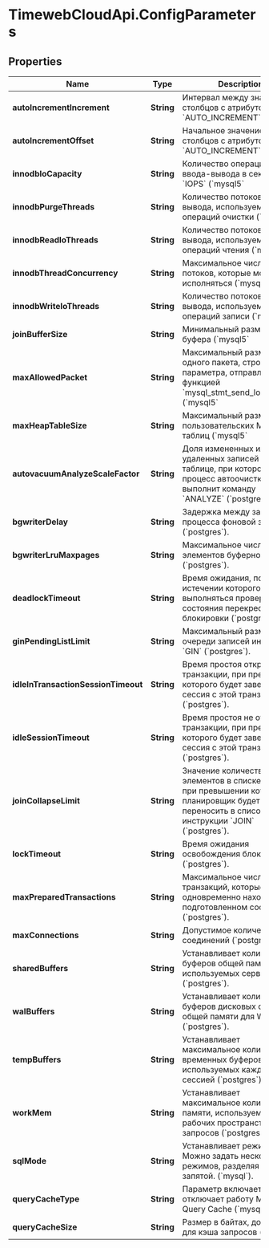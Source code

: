 # TimewebCloudApi.ConfigParameters

## Properties

Name | Type | Description | Notes
------------ | ------------- | ------------- | -------------
**autoIncrementIncrement** | **String** | Интервал между значениями столбцов с атрибутом &#x60;AUTO_INCREMENT&#x60; (&#x60;mysql5&#x60; | &#x60;mysql&#x60;). | [optional] 
**autoIncrementOffset** | **String** | Начальное значение для столбцов с атрибутом &#x60;AUTO_INCREMENT&#x60; (&#x60;mysql5&#x60; | &#x60;mysql&#x60;). | [optional] 
**innodbIoCapacity** | **String** | Количество операций ввода-вывода в секунду &#x60;IOPS&#x60; (&#x60;mysql5&#x60; | &#x60;mysql&#x60;). | [optional] 
**innodbPurgeThreads** | **String** | Количество потоков ввода-вывода, используемых для операций очистки (&#x60;mysql5&#x60; | &#x60;mysql&#x60;). | [optional] 
**innodbReadIoThreads** | **String** | Количество потоков ввода-вывода, используемых для операций чтения (&#x60;mysql5&#x60; | &#x60;mysql&#x60;). | [optional] 
**innodbThreadConcurrency** | **String** | Максимальное число потоков, которые могут исполняться (&#x60;mysql5&#x60; | &#x60;mysql&#x60;). | [optional] 
**innodbWriteIoThreads** | **String** | Количество потоков ввода-вывода, используемых для операций записи (&#x60;mysql5&#x60; | &#x60;mysql&#x60;). | [optional] 
**joinBufferSize** | **String** | Минимальный размер буфера (&#x60;mysql5&#x60; | &#x60;mysql&#x60;). | [optional] 
**maxAllowedPacket** | **String** | Максимальный размер одного пакета, строки или параметра, отправляемого функцией &#x60;mysql_stmt_send_long_data()&#x60; (&#x60;mysql5&#x60; | &#x60;mysql&#x60;). | [optional] 
**maxHeapTableSize** | **String** | Максимальный размер пользовательских MEMORY-таблиц (&#x60;mysql5&#x60; | &#x60;mysql&#x60;). | [optional] 
**autovacuumAnalyzeScaleFactor** | **String** | Доля измененных или удаленных записей в таблице, при которой процесс автоочистки выполнит команду &#x60;ANALYZE&#x60; (&#x60;postgres&#x60;). | [optional] 
**bgwriterDelay** | **String** | Задержка между запусками процесса фоновой записи (&#x60;postgres&#x60;). | [optional] 
**bgwriterLruMaxpages** | **String** | Максимальное число элементов буферного кеша (&#x60;postgres&#x60;). | [optional] 
**deadlockTimeout** | **String** | Время ожидания, по истечении которого будет выполняться проверка состояния перекрестной блокировки (&#x60;postgres&#x60;). | [optional] 
**ginPendingListLimit** | **String** | Максимальный размер очереди записей индекса &#x60;GIN&#x60; (&#x60;postgres&#x60;). | [optional] 
**idleInTransactionSessionTimeout** | **String** | Время простоя открытой транзакции, при превышении которого будет завершена сессия с этой транзакцией (&#x60;postgres&#x60;). | [optional] 
**idleSessionTimeout** | **String** | Время простоя не открытой транзакции, при превышении которого будет завершена сессия с этой транзакцией (&#x60;postgres&#x60;). | [optional] 
**joinCollapseLimit** | **String** | Значение количества элементов в списке &#x60;FROM&#x60; при превышении которого, планировщик будет переносить в список явные инструкции &#x60;JOIN&#x60; (&#x60;postgres&#x60;). | [optional] 
**lockTimeout** | **String** | Время ожидания освобождения блокировки (&#x60;postgres&#x60;). | [optional] 
**maxPreparedTransactions** | **String** | Максимальное число транзакций, которые могут одновременно находиться в подготовленном состоянии (&#x60;postgres&#x60;). | [optional] 
**maxConnections** | **String** | Допустимое количество соединений (&#x60;postgres&#x60; | &#x60;mysql&#x60;). | [optional] 
**sharedBuffers** | **String** | Устанавливает количество буферов общей памяти, используемых сервером (&#x60;postgres&#x60;). | [optional] 
**walBuffers** | **String** | Устанавливает количество буферов дисковых страниц в общей памяти для WAL (&#x60;postgres&#x60;). | [optional] 
**tempBuffers** | **String** | Устанавливает максимальное количество временных буферов, используемых каждой сессией (&#x60;postgres&#x60;). | [optional] 
**workMem** | **String** | Устанавливает максимальное количество памяти, используемое для рабочих пространств запросов (&#x60;postgres&#x60;). | [optional] 
**sqlMode** | **String** | Устанавливает режим SQL. Можно задать несколько режимов, разделяя их запятой. (&#x60;mysql&#x60;). | [optional] 
**queryCacheType** | **String** | Параметр включает или отключает работу MySQL Query Cache (&#x60;mysql&#x60;). | [optional] 
**queryCacheSize** | **String** | Размер в байтах, доступный для кэша запросов (&#x60;mysql&#x60;). | [optional] 


